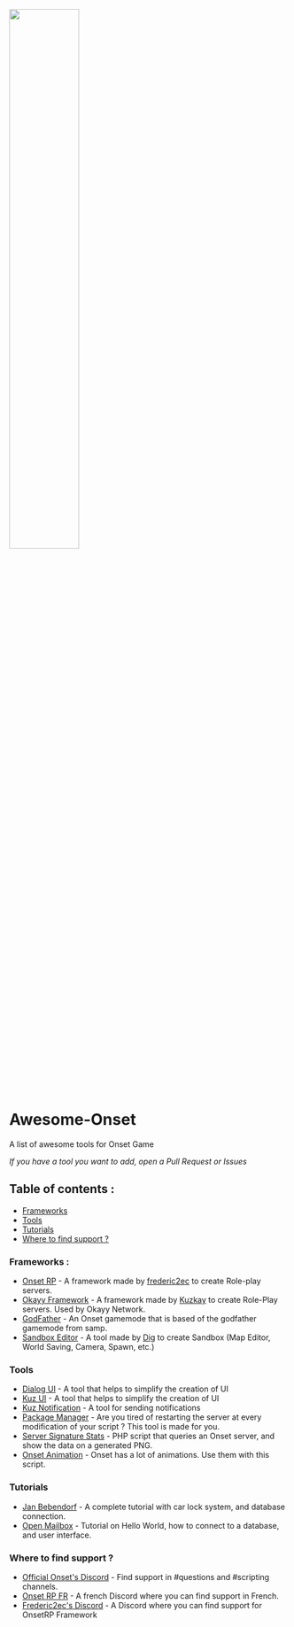 <img src="https://playonset.com/images/Onset.png" style="width:50%" style="margin-left: auto">
<br>

# Awesome-Onset
A list of awesome tools for Onset Game

*If you have a tool you want to add, open a Pull Request or Issues*
## Table of contents :
- [Frameworks](#frameworks-)
- [Tools](#tools)
- [Tutorials](#tutorials)
- [Where to find support ?](#where-to-find-support-)

### Frameworks :
- [Onset RP](https://github.com/frederic2ec/onsetrp) - A framework made by [frederic2ec](https://github.com/frederic2ec) to create Role-play servers.
- [Okayy Framework](https://github.com/Kuzkay/OkayyNetwork/tree/master/OKAYY%20Framework%20Basic) - A framework made by [Kuzkay](https://github.com/Kuzkay) to create Role-Play servers. Used by Okayy Network.
- [GodFather](https://github.com/OnfireNetwork/godfather) - An Onset gamemode that is based of the godfather gamemode from samp. 
- [Sandbox Editor](https://github.com/dig/onset-sandbox-editor) - A tool made by [Dig](https://github.com/dig) to create Sandbox (Map Editor, World Saving, Camera, Spawn, etc.)

### Tools
- [Dialog UI](https://github.com/OnfireNetwork/dialogui) - A tool that helps to simplify the creation of UI
- [Kuz UI](https://github.com/Kuzkay/OkayyNetwork/tree/master/kuz_UI) - A tool that helps to simplify the creation of UI
- [Kuz Notification](https://github.com/Kuzkay/OkayyNetwork/tree/master/kuz_Notifications) - A tool for sending notifications
- [Package Manager](https://forum.playonset.com/forum/onset/scripting/releases/1009-package-manager) - Are you tired of restarting the server at every modification of your script ? This tool is made for you.
- [Server Signature Stats](https://github.com/BlueMountainsIO/OnsetServerSignature) - PHP script that queries an Onset server, and show the data on a generated PNG.
- [Onset Animation](https://github.com/REDRUM112/OnSet-Animations) - Onset has a lot of animations. Use them with this script.


### Tutorials
- [Jan Bebendorf](https://www.youtube.com/watch?v=zmGGCxV2Li8&list=PLvXRXgrNWWe7BBEdsCrNU03_YiaHnngZu) - A complete tutorial with car lock system, and database connection.
- [Open Mailbox](https://www.youtube.com/watch?v=6ShqEIQyj60) - Tutorial on Hello World, how to connect to a database, and user interface.


### Where to find support ?
- [Official Onset's Discord](https://discord.gg/jgmVKVP) - Find support in #questions and #scripting channels.
- [Onset RP FR](https://discord.gg/9sSXYYu) - A french Discord where you can find support in French.
- [Frederic2ec's Discord](https://discord.gg/GUSeJBz) - A Discord where you can find support for OnsetRP Framework